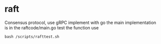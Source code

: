 # raft
Consensus protocol, use gRPC
implement with go
the main implementation is in the raftcode/main.go
test the function use
```shell
bash /scripts/rafttest.sh
```
